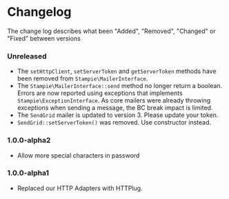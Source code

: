 # Changelog

The change log describes what been "Added", "Removed", "Changed" or "Fixed" between versions

### Unreleased

- The `setHttpClient`, `setServerToken` and `getServerToken` methods have been removed from `Stampie\MailerInterface`.
- The `Stampie\MailerInterface::send` method no longer return a boolean. Errors are now reported using exceptions that implements `Stampie\ExceptionInterface`. As core mailers were already throwing exceptions when sending a message, the BC break impact is limited.
- The `SendGrid` mailer is updated to version 3. Please update your token.
- `SendGrid::setServerToken()` was removed. Use constructor instead.

### 1.0.0-alpha2

- Allow more special characters in password

### 1.0.0-alpha1

- Replaced our HTTP Adapters with HTTPlug.